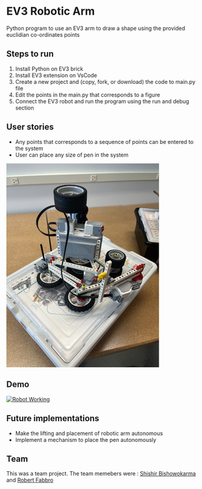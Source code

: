 # EV3 Robotic Arm 
Python program to use an EV3 arm to draw a shape using the provided euclidian co-ordinates points 

## Steps to run 
1. Install Python on EV3 brick 
2. Install EV3 extension on VsCode
3. Create a new project and (copy, fork, or download) the code to main.py file 
4. Edit the points in the main.py that corresponds to a figure 
5. Connect the EV3 robot and run the program using the run and debug section

## User stories
- Any points that corresponds to a sequence of points can be entered to the system 
- User can place any size of pen in the system 

<img src="pictures/robot.jpg" width="400">

## Demo 

[![Robot Working](https://img.youtube.com/vi/6Q6zVgK3VDI/0.jpg)](https://www.youtube.com/watch?v=6Q6zVgK3VDI)
 
## Future implementations
- Make the lifting and placement of robotic arm autonomous
- Implement a mechanism to place the pen autonomously 

## Team
This was a team project. The team memebers were : [Shishir Bishowokarma](https://github.com/Shishir77) and [Robert Fabbro](https://github.com/PolskaFly)
